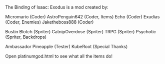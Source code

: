 The Binding of Isaac: Exodus is a mod created by:

Micromario (Coder)
AstroPenguin642 (Coder, Items)
Echo (Coder)
Exudias (Coder, Enemies)
Jaketheboss888 (Coder)

Bustin Blotch (Spriter)
CatnipOverdose (Spriter)
TRPG (Spriter)
Psychotic (Spriter, Backdrops)

Ambassador Pineapple (Tester)
KubeRoot (Special Thanks)

Open platinumgod.html to see what all the items do!